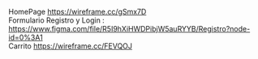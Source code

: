 HomePage https://wireframe.cc/gSmx7D  
Formulario Registro y Login : https://www.figma.com/file/R5I9hXiHWDPibjW5auRYYB/Registro?node-id=0%3A1  
Carrito https://wireframe.cc/FEVQOJ